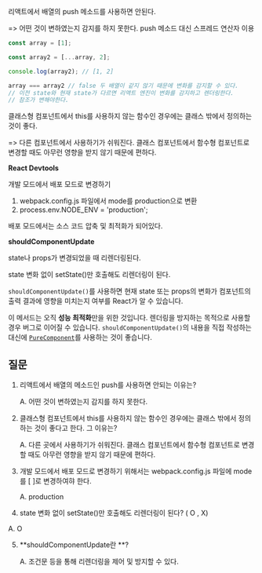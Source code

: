 리액트에서 배열의 push 메소드를 사용하면 안된다.

=> 어떤 것이 변하였는지 감지를 하지 못한다. push 메소드 대신 스프레드 연산자 이용

```javascript
const array = [1];

const array2 = [...array, 2];

console.log(array2); // [1, 2]

array === array2 // false 두 배열이 같지 않기 때문에 변화를 감지할 수 있다.
// 이전 state와 현재 state가 다르면 리액트 엔진이 변화를 감지하고 렌더링한다.
// 참조가 변해야한다.
```



클래스형 컴포넌트에서 this를 사용하지 않는 함수인 경우에는 클래스 밖에서 정의하는 것이 좋다.

=> 다른 컴포넌트에서 사용하기가 쉬워진다. 클래스 컴포넌트에서 함수형 컴포넌트로 변경할 때도 아무런 영향을 받지 않기 때문에 편하다.



**React Devtools**

개발 모드에서 배포 모드로 변경하기

1. webpack.config.js 파일에서 mode를 production으로 변환
2. process.env.NODE_ENV = 'production';

배포 모드에서는 소스 코드 압축 및 최적화가 되어있다.



**shouldComponentUpdate**

state나 props가 변경되었을 때 리렌더링된다.

state 변화 없이 setState()만 호출해도 리렌더링이 된다.

`shouldComponentUpdate()`를 사용하면 현재 state 또는 props의 변화가 컴포넌트의 출력 결과에 영향을 미치는지 여부를 React가 알 수 있습니다.

이 메서드는 오직 **성능 최적화**만을 위한 것입니다.  렌더링을 방지하는 목적으로 사용할 경우 버그로 이어질 수 있습니다. `shouldComponentUpdate()`의 내용을 직접 작성하는 대신에 [`PureComponent`](https://ko.reactjs.org/docs/react-api.html#reactpurecomponent)를 사용하는 것이 좋습니다. 



## 질문

1. 리액트에서 배열의 메소드인 push를 사용하면 안되는 이유는?

   A.  어떤 것이 변하였는지 감지를 하지 못한다.

2. 클래스형 컴포넌트에서 this를 사용하지 않는 함수인 경우에는 클래스 밖에서 정의하는 것이 좋다고 한다. 그 이유는?

   A. 다른 곳에서 사용하기가 쉬워진다. 클래스 컴포넌트에서 함수형 컴포넌트로 변경할 때도 아무런 영향을 받지 않기 때문에 편하다.

3. 개발 모드에서 배포 모드로 변경하기 위해서는 webpack.config.js 파일에 mode를 [  ]로 변경하여햐 한다.

   A. production

4.   state 변화 없이 setState()만 호출해도 리렌더링이 된다? ( O , X)

   A. O

5. **shouldComponentUpdate란 **?

   A. 조건문 등을 통해 리렌더링을 제어 및 방지할 수 있다. 

